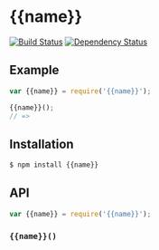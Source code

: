 # {{name}}

[![Build Status][travis-svg]][travis]
[![Dependency Status][gemnasium-svg]][gemnasium]


## Example

``` javascript
var {{name}} = require('{{name}}');

{{name}}();
// =>
```

## Installation

``` bash
$ npm install {{name}}
```

## API

``` javascript
var {{name}} = require('{{name}}');
```

### `{{name}}()`



   [travis]: https://travis-ci.org/KenanY/{{name}}
   [travis-svg]: https://img.shields.io/travis/KenanY/{{name}}.svg
   [gemnasium]: https://gemnasium.com/KenanY/{{name}}
   [gemnasium-svg]: https://img.shields.io/gemnasium/KenanY/{{name}}.svg
